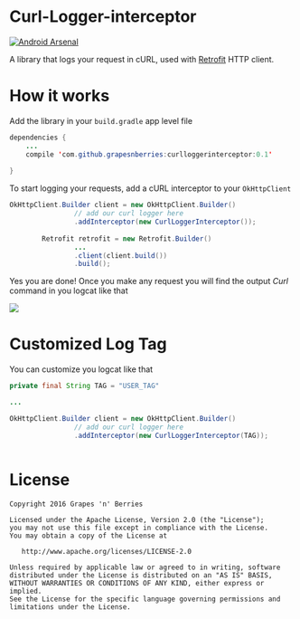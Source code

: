 # Curl-Logger-interceptor
[![Android Arsenal](https://img.shields.io/badge/Android%20Arsenal-Curl--Logger--interceptor-green.svg?style=true)](https://android-arsenal.com/details/1/3924)

A library that logs your request in cURL, used with [Retrofit](https://github.com/square/retrofit/tree/parent-2.0.2) HTTP client.

# How it works

Add the library in your `build.gradle` app level file 
```java
dependencies {
    ...
    compile 'com.github.grapesnberries:curlloggerinterceptor:0.1'
    
}
```

To start logging your requests, add a cURL interceptor to your `OkHttpClient`

```java
OkHttpClient.Builder client = new OkHttpClient.Builder()
                // add our curl logger here
                .addInterceptor(new CurlLoggerInterceptor());
                
        Retrofit retrofit = new Retrofit.Builder()
                ...
                .client(client.build())
                .build();

```

Yes you are done! Once you make any request you will find the output _Curl_ command in you logcat like that

<img src="https://s32.postimg.org/9cd27e8dh/Screen_Shot_2016_06_15_at_3_33_1_07_PM.png"/>

# Customized Log Tag

You can customize you logcat like that
```java
private final String TAG = "USER_TAG"

...

OkHttpClient.Builder client = new OkHttpClient.Builder()
                // add our curl logger here
                .addInterceptor(new CurlLoggerInterceptor(TAG));



```

# License

```
Copyright 2016 Grapes 'n' Berries

Licensed under the Apache License, Version 2.0 (the "License");
you may not use this file except in compliance with the License.
You may obtain a copy of the License at

   http://www.apache.org/licenses/LICENSE-2.0

Unless required by applicable law or agreed to in writing, software
distributed under the License is distributed on an "AS IS" BASIS,
WITHOUT WARRANTIES OR CONDITIONS OF ANY KIND, either express or implied.
See the License for the specific language governing permissions and
limitations under the License.
```

